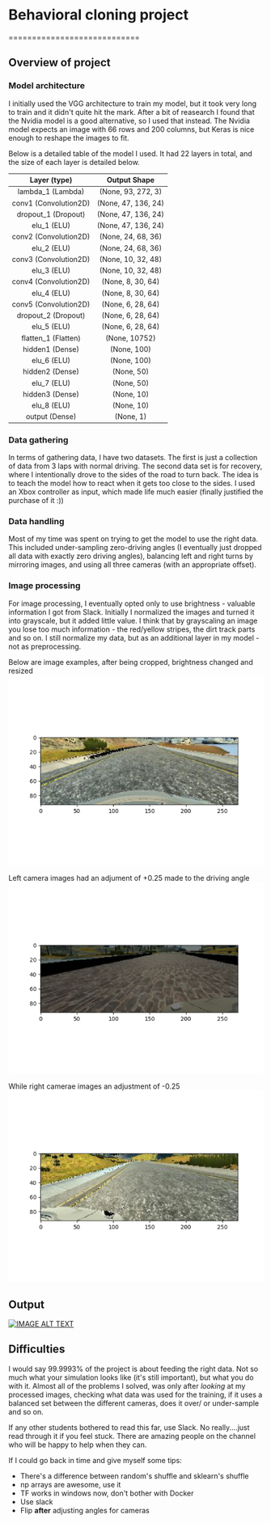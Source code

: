 # Behavioral cloning project
============================

## Overview of project
### Model architecture
I initially  used the VGG architecture to train my model, but it took very long to train and it didn't quite hit the mark. After a bit of reasearch I found that the Nvidia model is a good alternative, so I used that instead. The Nvidia model expects an image with 66 rows and 200 columns, but Keras is nice enough to reshape the images to fit.

Below is a detailed table of the model I used. It had 22 layers in total, and the size of each layer is detailed below. 

|Layer (type)	           | Output Shape       |
|:---------------------:|:-------------------:|
|lambda_1 (Lambda)      |	(None, 93, 272, 3)  |
|conv1 (Convolution2D)  | (None, 47, 136, 24) |
|dropout_1 (Dropout)    |	(None, 47, 136, 24) |
|elu_1 (ELU)            | (None, 47, 136, 24) |
|conv2 (Convolution2D)	| (None, 24, 68, 36)  |
|elu_2 (ELU)	          | (None, 24, 68, 36)  |
|conv3 (Convolution2D)	| (None, 10, 32, 48)  |
|elu_3 (ELU)	          | (None, 10, 32, 48)  |
|conv4 (Convolution2D)	| (None, 8, 30, 64)   |
|elu_4 (ELU)	          | (None, 8, 30, 64)   |
|conv5 (Convolution2D)	| (None, 6, 28, 64)   |
|dropout_2 (Dropout)	  | (None, 6, 28, 64)   |
|elu_5 (ELU)	          | (None, 6, 28, 64)   |
|flatten_1 (Flatten)	  | (None, 10752)       |      
|hidden1 (Dense)	      | (None, 100)         |   
|elu_6 (ELU)	          | (None, 100)         |
|hidden2 (Dense)	      | (None, 50)          |
|elu_7 (ELU)	          | (None, 50)          |
|hidden3 (Dense)       	| (None, 10)          |
|elu_8 (ELU)	          | (None, 10)          |
|output (Dense)        	| (None, 1)           |

### Data gathering
In terms of gathering data, I have two datasets. The first is just a collection of data from 3 laps with normal driving. The second data set is for recovery, where I intentionally drove to the sides of the road to turn back. The idea is to teach the model how to react when it gets too close to the sides. I used an Xbox controller as input, which made life much easier (finally justified the purchase of it :))

### Data handling
Most of my time was spent on trying to get the model to use the right data. This included under-sampling zero-driving angles (I eventually just dropped all data with exactly zero driving angles), balancing left and right turns by mirroring images, and using all three cameras (with an appropriate  offset). 

### Image processing
For image processing, I eventually opted only to use brightness - valuable information I got from Slack. Initially I normalized the images and turned it into grayscale, but it added little value. I think that by grayscaling an image you lose too much information - the red/yellow stripes, the dirt track parts and so on. I still normalize my data, but as an additional layer in my model - not as preprocessing.

Below are image examples, after being cropped, brightness changed and resized 
![Centre](/images/centre.png)

Left camera images had an adjument of +0.25 made to the driving angle
![Left](/images/left.png)

While right camerae images an adjustment of -0.25 
![Right](/images/right.png)



## Output
[![IMAGE ALT TEXT](http://img.youtube.com/vi/962B7emgbGI/0.jpg)](https://www.youtube.com/watch?v=962B7emgbGI "Driving Ms Daisy")

## Difficulties
I would say 99.9993% of the project is about feeding the right data. Not so much what your simulation looks like (it's still important), but what you do with it. Almost all of the problems I solved, was only after _looking_ at my processed images, checking what data was used for the training, if it uses a balanced set between the different cameras, does it over/ or under-sample and so on.

If any other students bothered to read this far, use Slack. No really....just read through it if you feel stuck. There are amazing people on the channel who will be happy to help when they can. 

If I could go back in time and give myself some tips:
* There's a difference between random's shuffle and sklearn's shuffle
* np arrays are awesome, use it
* TF works in windows now, don't bother with Docker
* Use slack
* Flip **after** adjusting angles for cameras

